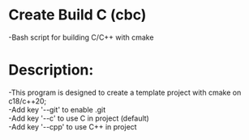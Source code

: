 # Create Build C (cbc)
 -Bash script for building C/C++ with cmake
# Description: 
 -This program is designed to create a template project with cmake on c18/c++20;
 <br>-Add key '--git' to enable .git
 <br>-Add key '--c'   to use C in project (default)
 <br>-Add key '--cpp' to use C++ in project
